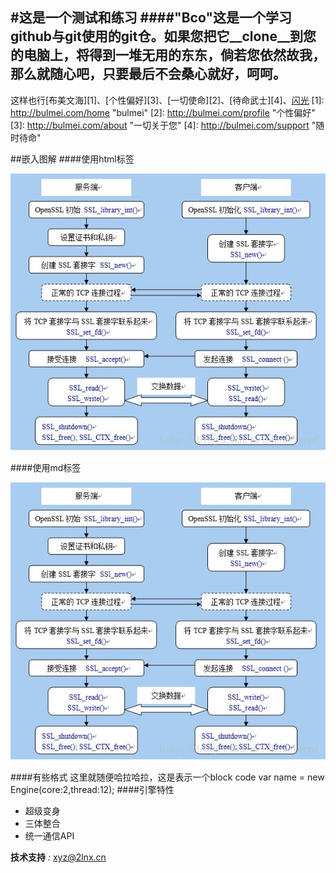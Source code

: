 
#这是一个测试和练习
####"Bco"这是一个学习github与git使用的git仓。如果您把它__clone__到您的电脑上，将得到一堆无用的东东，倘若您依然故我，那么就随心吧，只要最后不会桑心就好，呵呵。
-----------------------------
这样也行[布美文海][1]、[个性偏好][3]、[一切使命][2]、[待命武士][4]、<a href="http://bulmei.net/" title="闪光" target="_blank">闪光</a>
[1]: http://bulmei.com/home "bulmei"
[2]: http://bulmei.com/profile "个性偏好"
[3]: http://bulmei.com/about "一切关于您"
[4]: http://bulmei.com/support "随时待命"

##嵌入图解
####使用html标签

<img src="443.jpg"></img>

####使用md标签

![443](443.jpg)

####有些格式
    这里就随便哈拉哈拉，这是表示一个block code
    var name = new Engine(core:2,thread:12);
####引擎特性
- 超级变身
- 三体整合
- 统一通信API


__技术支持__ _:_ <xyz@2lnx.cn>
